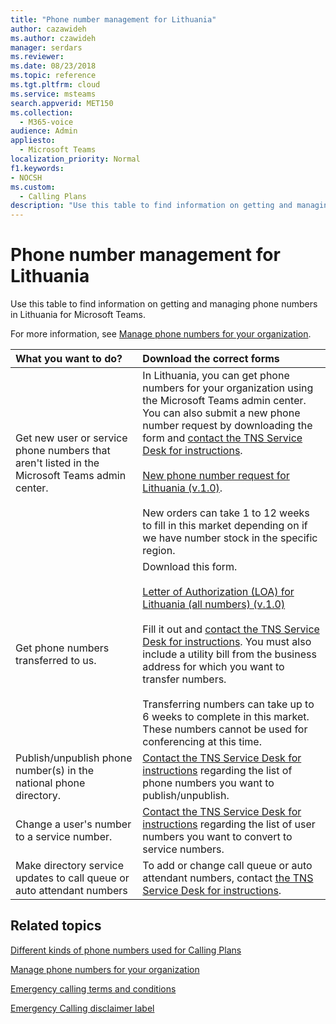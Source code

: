 ```yaml
---
title: "Phone number management for Lithuania"
author: cazawideh
ms.author: czawideh
manager: serdars
ms.reviewer:
ms.date: 08/23/2018
ms.topic: reference
ms.tgt.pltfrm: cloud
ms.service: msteams
search.appverid: MET150
ms.collection: 
  - M365-voice
audience: Admin
appliesto: 
  - Microsoft Teams
localization_priority: Normal
f1.keywords:
- NOCSH
ms.custom: 
  - Calling Plans
description: "Use this table to find information on getting and managing phone numbers in Lithuania for Microsoft Teams."
---
```


# Phone number management for Lithuania

Use this table to find information on getting and managing phone numbers in Lithuania for Microsoft Teams.
  
For more information, see [Manage phone numbers for your organization](manage-phone-numbers-for-your-organization.md).
  
|**What you want to do?**|**Download the correct forms**|
|:-----|:-----|
|Get new user or service phone numbers that aren't listed in the Microsoft Teams admin center. |In Lithuania, you can get phone numbers for your organization using the Microsoft Teams admin center. You can also submit a new phone number request by downloading the form and [contact the TNS Service Desk for instructions](contact-tns-service-desk.md).<br/><br/>[New phone number request for Lithuania (v.1.0)](<https://download.microsoft.com/download/0/e/9/0e9e3224-9846-4526-b9e9-bc4f1b4b3f9f/New phone number request for Lithuania (v.1.0) (en-us).pdf>).<br/><br/>New orders can take 1 to 12 weeks to fill in this market depending on if we have number stock in the specific region. |
|Get phone numbers transferred to us. | Download this form. <br/><br/>[Letter of Authorization (LOA) for Lithuania (all numbers) (v.1.0)](<https://download.microsoft.com/download/6/0/4/60411fd9-86db-4a1e-a7a6-e8eb461cce57/Lithuania LOA.pdf>)<br/><br/>Fill it out and [contact the TNS Service Desk for instructions](contact-tns-service-desk.md). You must also include a utility bill from the business address for which you want to transfer numbers.<br/><br/>Transferring numbers can take up to 6 weeks to complete in this market. These numbers cannot be used for conferencing at this time.|
|Publish/unpublish phone number(s) in the national phone directory.  <br/> |[Contact the TNS Service Desk for instructions](contact-tns-service-desk.md) regarding the list of phone numbers you want to publish/unpublish. <br/> |
|Change a user's number to a service number.  <br/> |[Contact the TNS Service Desk for instructions](contact-tns-service-desk.md) regarding the list of user numbers you want to convert to service numbers. <br/> |
|Make directory service updates to call queue or auto attendant numbers|To add or change call queue or auto attendant numbers, contact [the TNS Service Desk for instructions](contact-tns-service-desk.md). |
   
## Related topics

[Different kinds of phone numbers used for Calling Plans](../different-kinds-of-phone-numbers-used-for-calling-plans.md)

[Manage phone numbers for your organization](manage-phone-numbers-for-your-organization.md)

[Emergency calling terms and conditions](../emergency-calling-terms-and-conditions.md)
  
[Emergency Calling disclaimer label](https://download.microsoft.com/download/a/8/0/a807c43d-2177-4fe0-8732-86b3784ae6e5/emergency-calling-label-(en-us)-(v.1.0).zip)
